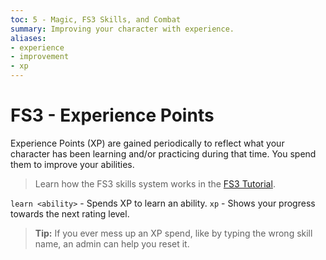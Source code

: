 ```yaml
---
toc: 5 - Magic, FS3 Skills, and Combat
summary: Improving your character with experience.
aliases:
- experience
- improvement
- xp
---
```

# FS3 - Experience Points

Experience Points (XP) are gained periodically to reflect what your character has been learning and/or practicing during that time.  You spend them to improve your abilities.

> Learn how the FS3 skills system works in the [FS3 Tutorial](/help/fs3).

`learn <ability>` - Spends XP to learn an ability.
`xp` - Shows your progress towards the next rating level.

> **Tip:** If you ever mess up an XP spend, like by typing the wrong skill name, an admin can help you reset it.

